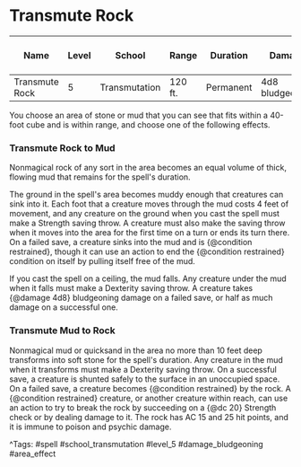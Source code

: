 # Transmute Rock

| Name | Level | School | Range | Duration | Damage | Save DC & Type |
|------|-------|--------|-------|----------|--------|----------------|
| Transmute Rock | 5 | Transmutation | 120 ft. | Permanent | 4d8 bludgeoning | 20 |

You choose an area of stone or mud that you can see that fits within a 40-foot cube and is within range, and choose one of the following effects.

### Transmute Rock to Mud

Nonmagical rock of any sort in the area becomes an equal volume of thick, flowing mud that remains for the spell's duration.

The ground in the spell's area becomes muddy enough that creatures can sink into it. Each foot that a creature moves through the mud costs 4 feet of movement, and any creature on the ground when you cast the spell must make a Strength saving throw. A creature must also make the saving throw when it moves into the area for the first time on a turn or ends its turn there. On a failed save, a creature sinks into the mud and is {@condition restrained}, though it can use an action to end the {@condition restrained} condition on itself by pulling itself free of the mud.

If you cast the spell on a ceiling, the mud falls. Any creature under the mud when it falls must make a Dexterity saving throw. A creature takes {@damage 4d8} bludgeoning damage on a failed save, or half as much damage on a successful one.

### Transmute Mud to Rock

Nonmagical mud or quicksand in the area no more than 10 feet deep transforms into soft stone for the spell's duration. Any creature in the mud when it transforms must make a Dexterity saving throw. On a successful save, a creature is shunted safely to the surface in an unoccupied space. On a failed save, a creature becomes {@condition restrained} by the rock. A {@condition restrained} creature, or another creature within reach, can use an action to try to break the rock by succeeding on a {@dc 20} Strength check or by dealing damage to it. The rock has AC 15 and 25 hit points, and it is immune to poison and psychic damage.

^Tags: #spell #school_transmutation #level_5 #damage_bludgeoning #area_effect